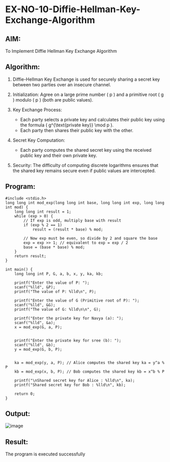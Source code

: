 # EX-NO-10-Diffie-Hellman-Key-Exchange-Algorithm
## AIM:
To Implement Diffie Hellman Key Exchange Algorithm 

## Algorithm:

1. Diffie-Hellman Key Exchange is used for securely sharing a secret key between two parties over an insecure channel.

2. Initialization: Agree on a large prime number \( p \) and a primitive root \( g \) modulo \( p \) (both are public values).

3. Key Exchange Process: 
   - Each party selects a private key and calculates their public key using the formula \( g^{\text{private key}} \mod p \).
   - Each party then shares their public key with the other.

4. Secret Key Computation: 
   - Each party computes the shared secret key using the received public key and their own private key.

5. Security: The difficulty of computing discrete logarithms ensures that the shared key remains secure even if public values are intercepted.

## Program:
```
#include <stdio.h>
long long int mod_exp(long long int base, long long int exp, long long int mod) {
    long long int result = 1;
    while (exp > 0) {
        // If exp is odd, multiply base with result
        if (exp % 2 == 1)
            result = (result * base) % mod;

        // Now exp must be even, so divide by 2 and square the base
        exp = exp >> 1; // equivalent to exp = exp / 2
        base = (base * base) % mod;
    }
    return result;
}

int main() {
    long long int P, G, a, b, x, y, ka, kb;

    printf("Enter the value of P: ");
    scanf("%lld", &P); 
    printf("The value of P: %lld\n", P);

    printf("Enter the value of G (Primitive root of P): ");
    scanf("%lld", &G); 
    printf("The value of G: %lld\n\n", G);

    printf("Enter the private key for Navya (a): ");
    scanf("%lld", &a);
    x = mod_exp(G, a, P); 


    printf("Enter the private key for sree (b): ");
    scanf("%lld", &b);
    y = mod_exp(G, b, P);


    ka = mod_exp(y, a, P); // Alice computes the shared key ka = y^a % P
    kb = mod_exp(x, b, P); // Bob computes the shared key kb = x^b % P

    printf("\nShared secret key for Alice : %lld\n", ka);
    printf("Shared secret key for Bob : %lld\n", kb);

    return 0;
}
```


## Output:
![image](https://github.com/user-attachments/assets/6f6d5014-6434-4bee-a685-e31e4e26eca3)




## Result:
  The program is executed successfully


